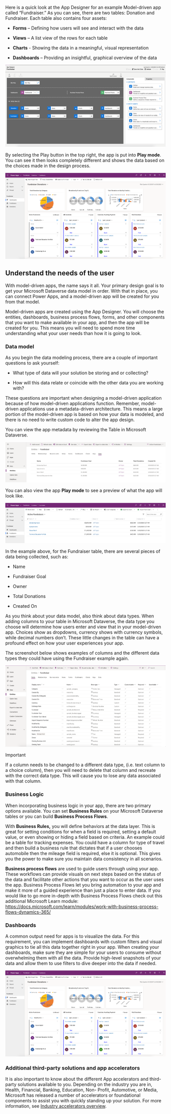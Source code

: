 Here is a quick look at the App Designer for an example Model-driven app called
“Fundraiser.” As you can see, there are two tables: Donation and Fundraiser. Each table also contains four assets:
* **Forms** – Defining how users will see and interact with the data

* **Views** – A list view of the rows for each table

* **Charts** - Showing the data in a meaningful, visual representation

* **Dashboards** – Providing an insightful, graphical overview of the data

[![Model driven app layout in studio.](../media/fundraiser-app-designer.png)](../media/fundraiser-app-designer.png#lightbox)

By selecting the Play button in the top right, the app is put into **Play mode**. 
You can see it then looks completely different and shows the data based
on the choices made in the design process.

[![Model driven app in play mode.](../media/app-play-mode.png)](../media/app-play-mode.png#lightbox)

## Understand the needs of the user

With model-driven apps, the name says it all. Your primary design goal is to get
your Microsoft Dataverse data model in order. With that in place, you can
connect Power Apps, and a model-driven app will be created for you from that
model.

Model-driven apps are created using the App Designer. You will choose the
entities, dashboards, business process flows, forms, and other components that
you want to make available in your app, and then the app will be created for
you. This means you will need to spend more time understanding what your user
needs than how it is going to look.

### Data model

As you begin the data modeling process, there are a couple of important
questions to ask yourself:

-   What type of data will your solution be storing and or collecting?

-   How will this data relate or coincide with the other data you are working with?

These questions are important when designing a model-driven application because
of how model-driven applications function. Remember, model-driven applications
use a metadata-driven architecture. This means a large portion of the
model-driven app is based on how your data is modeled, and there is no need to
write custom code to alter the app design.

You can view the app metadata by reviewing the Table in Microsoft Dataverse.

[![Example of metadata.](../media/entity-metadata.png)](../media/entity-metadata.png#lightbox)

You can also view the app **Play mode** to see a preview of what the app will
look like.

[![Example of app in play mode.](../media/entity-play-mode.png)](../media/entity-play-mode.png#lightbox)

In the example above, for the Fundraiser table, there are several pieces of
data being collected, such as:

* Name

* Fundraiser Goal

* Owner

* Total Donations

* Created On

As you think about your data model, also think about data types. When adding
columns to your table in Microsoft Dataverse, the data type you choose will
determine how users enter and view that in your model-driven app. Choices
show as dropdowns, currency shows with currency symbols, while decimal numbers
don’t. These little changes in the table can have a profound effect on how your
user experiences your app.

The screenshot below shows examples of columns and the different data types they
could have using the Fundraiser example again.

[![Fundraiser entity default fields](../media/fundraiser-entity-default-fields.png)](../media/fundraiser-entity-default-fields.png#lightbox)

> [!IMPORTANT]
> If a column needs to be changed to a different data type, (i.e. text column
to a choice column), then you will need to delete that column and recreate with the
correct data type. This will cause you to lose any data associated with that
column.

### Business Logic

When incorporating business logic in your app, there are two primary options
available. You can set **Business Rules** on your Microsoft Dataverse tables
or you can build **Business Process Flows**.

With **Business Rules,** you will define behaviors at the data layer. This is
great for setting conditions for when a field is required, setting a default
value, or even showing or hiding a field based on criteria. An example could be
a table for tracking expenses. You could have a column for type of travel and
then build a business rule that dictates that if a user chooses automobile then
the mileage field is required, else it is optional. This gives you the power to
make sure you maintain data consistency in all scenarios.

**Business process flows** are used to guide users through using your app. These
workflows can provide visuals on next steps based on the status of the data and
facilitate other actions that you want to occur as the user uses the app.
Business Process Flows let you bring automation to your app and make it more of
a guided experience than just a place to enter data. If you would like to go more in-depth 
with Business Process Flows check out this additional Microsoft Learn module: 
https://docs.microsoft.com/learn/modules/work-with-business-process-flows-dynamics-365/

### Dashboards

A common output need for apps is to visualize the data. For this requirement,
you can implement dashboards with custom filters and visual graphics to tie all
this data together right in your app. When creating your dashboards, make sure
they are simple for your users to consume without overwhelming them with all the
data. Provide high-level snapshots of your data and allow them to use filters to
dive deeper into the data if needed.

[![Dashboards in play mode.](../media/dashboards-play-mode.png)](../media/dashboards-play-mode.png#lightbox)

### Additional third-party solutions and app accelerators

It is also important to know about the different App accelerators and
third-party solutions available to you. Depending on the industry you are in,
Health, Financial, Banking, Education, Non- Profit, Automotive, or Media,
Microsoft has released a number of accelerators or foundational components to
assist you with quickly standing up your solution. For more information,
see [Industry accelerators overview](https://docs.microsoft.com/common-data-model/industry-accelerators?azureportal=true).
